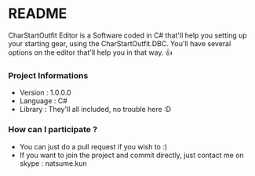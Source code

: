 # README #

CharStartOutfit Editor is a Software coded in C# that'll help you setting up your starting gear, using the CharStartOutfit.DBC.
You'll have several options on the editor that'll help you in that way. :+1:

### Project Informations ###

* Version : 1.0.0.0
* Language : C#
* Library : They'll all included, no trouble here :D

### How can I participate ? ###

* You can just do a pull request if you wish to :)
* If you want to join the project and commit directly, just contact me on skype : natsume.kun